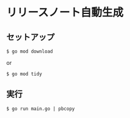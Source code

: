 # リリースノート自動生成

## セットアップ

```
$ go mod download
```

or

```
$ go mod tidy
```

## 実行

```
$ go run main.go | pbcopy
```